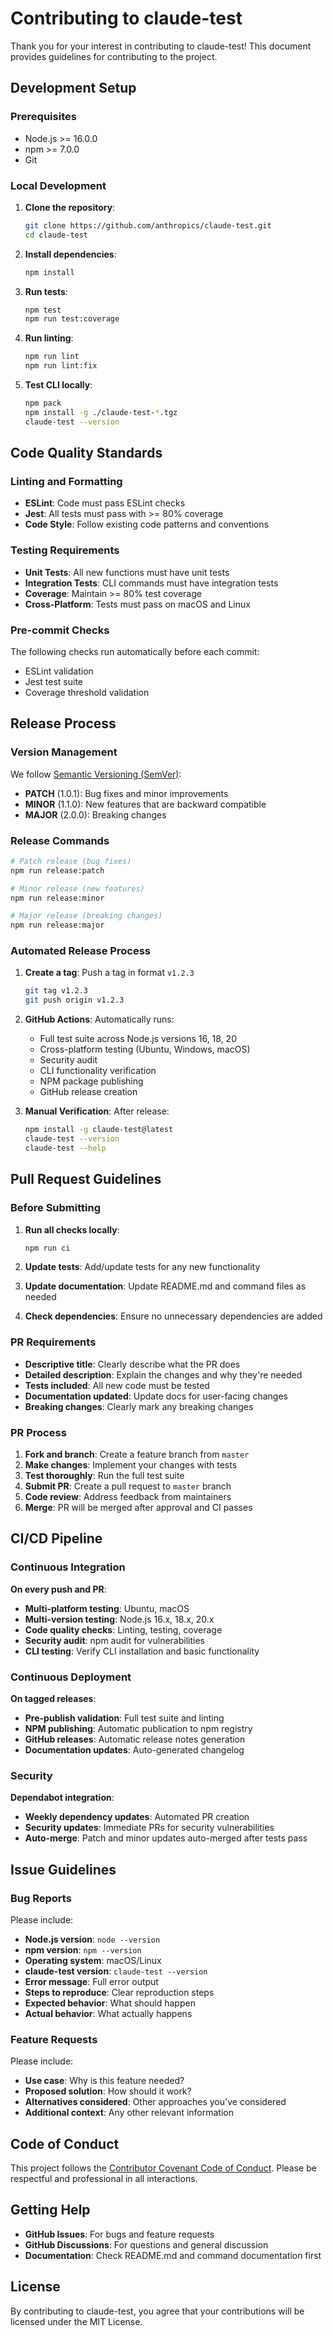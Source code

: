 # Contributing to claude-test

Thank you for your interest in contributing to claude-test! This document provides guidelines for contributing to the project.

## Development Setup

### Prerequisites

- Node.js >= 16.0.0
- npm >= 7.0.0
- Git

### Local Development

1. **Clone the repository**:
   ```bash
   git clone https://github.com/anthropics/claude-test.git
   cd claude-test
   ```

2. **Install dependencies**:
   ```bash
   npm install
   ```

3. **Run tests**:
   ```bash
   npm test
   npm run test:coverage
   ```

4. **Run linting**:
   ```bash
   npm run lint
   npm run lint:fix
   ```

5. **Test CLI locally**:
   ```bash
   npm pack
   npm install -g ./claude-test-*.tgz
   claude-test --version
   ```

## Code Quality Standards

### Linting and Formatting

- **ESLint**: Code must pass ESLint checks
- **Jest**: All tests must pass with >= 80% coverage
- **Code Style**: Follow existing code patterns and conventions

### Testing Requirements

- **Unit Tests**: All new functions must have unit tests
- **Integration Tests**: CLI commands must have integration tests
- **Coverage**: Maintain >= 80% test coverage
- **Cross-Platform**: Tests must pass on macOS and Linux

### Pre-commit Checks

The following checks run automatically before each commit:
- ESLint validation
- Jest test suite
- Coverage threshold validation

## Release Process

### Version Management

We follow [Semantic Versioning (SemVer)](https://semver.org/):

- **PATCH** (1.0.1): Bug fixes and minor improvements
- **MINOR** (1.1.0): New features that are backward compatible
- **MAJOR** (2.0.0): Breaking changes

### Release Commands

```bash
# Patch release (bug fixes)
npm run release:patch

# Minor release (new features)
npm run release:minor

# Major release (breaking changes)
npm run release:major
```

### Automated Release Process

1. **Create a tag**: Push a tag in format `v1.2.3`
   ```bash
   git tag v1.2.3
   git push origin v1.2.3
   ```

2. **GitHub Actions**: Automatically runs:
   - Full test suite across Node.js versions 16, 18, 20
   - Cross-platform testing (Ubuntu, Windows, macOS)
   - Security audit
   - CLI functionality verification
   - NPM package publishing
   - GitHub release creation

3. **Manual Verification**: After release:
   ```bash
   npm install -g claude-test@latest
   claude-test --version
   claude-test --help
   ```

## Pull Request Guidelines

### Before Submitting

1. **Run all checks locally**:
   ```bash
   npm run ci
   ```

2. **Update tests**: Add/update tests for any new functionality

3. **Update documentation**: Update README.md and command files as needed

4. **Check dependencies**: Ensure no unnecessary dependencies are added

### PR Requirements

- **Descriptive title**: Clearly describe what the PR does
- **Detailed description**: Explain the changes and why they're needed
- **Tests included**: All new code must be tested
- **Documentation updated**: Update docs for user-facing changes
- **Breaking changes**: Clearly mark any breaking changes

### PR Process

1. **Fork and branch**: Create a feature branch from `master`
2. **Make changes**: Implement your changes with tests
3. **Test thoroughly**: Run the full test suite
4. **Submit PR**: Create a pull request to `master` branch
5. **Code review**: Address feedback from maintainers
6. **Merge**: PR will be merged after approval and CI passes

## CI/CD Pipeline

### Continuous Integration

**On every push and PR**:
- **Multi-platform testing**: Ubuntu, macOS
- **Multi-version testing**: Node.js 16.x, 18.x, 20.x
- **Code quality checks**: Linting, testing, coverage
- **Security audit**: npm audit for vulnerabilities
- **CLI testing**: Verify CLI installation and basic functionality

### Continuous Deployment

**On tagged releases**:
- **Pre-publish validation**: Full test suite and linting
- **NPM publishing**: Automatic publication to npm registry
- **GitHub releases**: Automatic release notes generation
- **Documentation updates**: Auto-generated changelog

### Security

**Dependabot integration**:
- **Weekly dependency updates**: Automated PR creation
- **Security updates**: Immediate PRs for security vulnerabilities
- **Auto-merge**: Patch and minor updates auto-merged after tests pass

## Issue Guidelines

### Bug Reports

Please include:
- **Node.js version**: `node --version`
- **npm version**: `npm --version`
- **Operating system**: macOS/Linux
- **claude-test version**: `claude-test --version`
- **Error message**: Full error output
- **Steps to reproduce**: Clear reproduction steps
- **Expected behavior**: What should happen
- **Actual behavior**: What actually happens

### Feature Requests

Please include:
- **Use case**: Why is this feature needed?
- **Proposed solution**: How should it work?
- **Alternatives considered**: Other approaches you've considered
- **Additional context**: Any other relevant information

## Code of Conduct

This project follows the [Contributor Covenant Code of Conduct](https://www.contributor-covenant.org/). Please be respectful and professional in all interactions.

## Getting Help

- **GitHub Issues**: For bugs and feature requests
- **GitHub Discussions**: For questions and general discussion
- **Documentation**: Check README.md and command documentation first

## License

By contributing to claude-test, you agree that your contributions will be licensed under the MIT License.